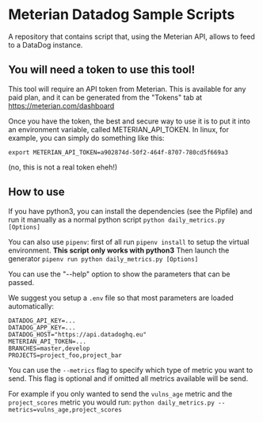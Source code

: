 # Meterian Datadog Sample Scripts

A repository that contains script that, using the Meterian API, allows to feed to a DataDog instance.

## You will need a token to use this tool!

This tool will require an API token from Meterian. This is available for any paid plan, and it can be generated from the "Tokens" tab at https://meterian.com/dashboard

Once you have the token, the best and secure way to use it is to put it into an environment variable, called METERIAN_API_TOKEN. In linux, for example, you can simply do something like this:

    export METERIAN_API_TOKEN=a902874d-50f2-464f-8707-780cd5f669a3
(no, this is not a real token eheh!)


## How to use

If you have python3, you can install the dependencies (see the Pipfile) and
run it manually as a normal python script
`python daily_metrics.py [Options]`

You can also use `pipenv`: first of all run `pipenv install` to setup the virtual environment.
**This script only works with python3**
Then launch the generator `pipenv run python daily_metrics.py [Options]`

You can use the "--help" option to show the parameters that can be passed.

We suggest you setup a `.env` file so that most parameters are loaded automatically:
```
DATADOG_API_KEY=...
DATADOG_APP_KEY=...
DATADOG_HOST="https://api.datadoghq.eu"
METERIAN_API_TOKEN=...
BRANCHES=master,develop
PROJECTS=project_foo,project_bar
```
You can use the `--metrics` flag to specify which type of metric you want to send. This flag is optional and if omitted all metrics available will be send.

For example if you only wanted to send the `vulns_age` metric and the `project_scores` metric you would run: `python daily_metrics.py --metrics=vulns_age,project_scores`


